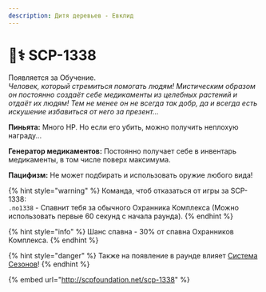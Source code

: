 ```yaml
---
description: Дитя деревьев - Евклид
---
```


# 🧑⚕ SCP-1338

Появляется за Обучение.\
_Человек, который стремиться помогать людям! Мистическим образом он постоянно создаёт себе медикаменты из целебных растений и отдаёт их людям! Тем не менее он не всегда так добр, да и всегда есть искушение избавиться от него за презент..._

**Пиньята:** Много HP. Но если его убить, можно получить неплохую награду...

**Генератор медикаментов:** Постоянно получает себе в инвентарь медикаменты, в том числе поверх максимума.

**Пацифизм:** Не может подбирать и использовать оружие любого вида!

{% hint style="warning" %}
Команда, чтоб отказаться от игры за SCP-1338:\
`.no1338` - Спавнит тебя за обычного Охранника Комплекса (Можно использовать первые 60 секунд с начала раунда).
{% endhint %}

{% hint style="info" %}
Шанс спавна - 30% от спавна Охранников Комплекса.
{% endhint %}

{% hint style="danger" %}
Также на появление в раунде влияет [Система Сезонов](../../server-systems/seasons-system.md)!
{% endhint %}

{% embed url="http://scpfoundation.net/scp-1338" %}
